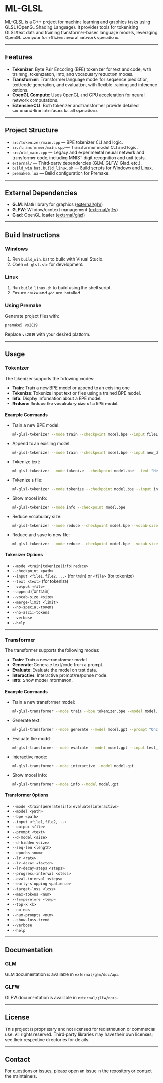 # ML-GLSL

ML-GLSL is a C++ project for machine learning and graphics tasks using GLSL (OpenGL Shading Language). It provides tools for tokenizing GLSL/text data and training transformer-based language models, leveraging OpenGL compute for efficient neural network operations.

---

## Features

- **Tokenizer**: Byte Pair Encoding (BPE) tokenizer for text and code, with training, tokenization, info, and vocabulary reduction modes.
- **Transformer**: Transformer language model for sequence prediction, text/code generation, and evaluation, with flexible training and inference options.
- **OpenGL Compute**: Uses OpenGL and GPU acceleration for neural network computations.
- **Extensive CLI**: Both tokenizer and transformer provide detailed command-line interfaces for all operations.

---

## Project Structure

- `src/tokenizer/main.cpp` — BPE tokenizer CLI and logic.
- `src/transformer/main.cpp` — Transformer model CLI and logic.
- `src/old_main.cpp` — Legacy and experimental neural network and transformer code, including MNIST digit recognition and unit tests.
- `external/` — Third-party dependencies (GLM, GLFW, Glad, etc.).
- `build_win.bat`, `build_linux.sh` — Build scripts for Windows and Linux.
- `premake5.lua` — Build configuration for Premake.

---

## External Dependencies

- **GLM**: Math library for graphics ([external/glm](external/glm))
- **GLFW**: Window/context management ([external/glfw](external/glfw))
- **Glad**: OpenGL loader ([external/glad](external/glad))

---

## Build Instructions

### Windows

1. Run `build_win.bat` to build with Visual Studio.
2. Open `ml-glsl.sln` for development.

### Linux

1. Run `build_linux.sh` to build using the shell script.
2. Ensure `cmake` and `gcc` are installed.

### Using Premake

Generate project files with:

```sh
premake5 vs2019
```
Replace `vs2019` with your desired platform.

---

## Usage

### Tokenizer

The tokenizer supports the following modes:

- **Train**: Train a new BPE model or append to an existing one.
- **Tokenize**: Tokenize input text or files using a trained BPE model.
- **Info**: Display information about a BPE model.
- **Reduce**: Reduce the vocabulary size of a BPE model.

#### Example Commands

- Train a new BPE model:
  ```sh
  ml-glsl-tokenizer --mode train --checkpoint model.bpe --input file1.txt,file2.txt
  ```
- Append to an existing model:
  ```sh
  ml-glsl-tokenizer --mode train --checkpoint model.bpe --input new_data.txt --append
  ```
- Tokenize text:
  ```sh
  ml-glsl-tokenizer --mode tokenize --checkpoint model.bpe --text "Hello world!"
  ```
- Tokenize a file:
  ```sh
  ml-glsl-tokenizer --mode tokenize --checkpoint model.bpe --input input.txt --output tokens.txt
  ```
- Show model info:
  ```sh
  ml-glsl-tokenizer --mode info --checkpoint model.bpe
  ```
- Reduce vocabulary size:
  ```sh
  ml-glsl-tokenizer --mode reduce --checkpoint model.bpe --vocab-size 10000
  ```
- Reduce and save to new file:
  ```sh
  ml-glsl-tokenizer --mode reduce --checkpoint model.bpe --vocab-size 10000 --output small_model.bpe
  ```

#### Tokenizer Options

- `--mode <train|tokenize|info|reduce>`
- `--checkpoint <path>`
- `--input <file1,file2,...>` (for train) or `<file>` (for tokenize)
- `--text <text>` (for tokenize)
- `--output <file>`
- `--append` (for train)
- `--vocab-size <size>`
- `--merge-limit <limit>`
- `--no-special-tokens`
- `--no-ascii-tokens`
- `--verbose`
- `--help`

---

### Transformer

The transformer supports the following modes:

- **Train**: Train a new transformer model.
- **Generate**: Generate text/code from a prompt.
- **Evaluate**: Evaluate the model on test data.
- **Interactive**: Interactive prompt/response mode.
- **Info**: Show model information.

#### Example Commands

- Train a new transformer model:
  ```sh
  ml-glsl-transformer --mode train --bpe tokenizer.bpe --model model.gpt --input data.txt
  ```
- Generate text:
  ```sh
  ml-glsl-transformer --mode generate --model model.gpt --prompt "Once upon a time"
  ```
- Evaluate the model:
  ```sh
  ml-glsl-transformer --mode evaluate --model model.gpt --input test_data.txt
  ```
- Interactive mode:
  ```sh
  ml-glsl-transformer --mode interactive --model model.gpt
  ```
- Show model info:
  ```sh
  ml-glsl-transformer --mode info --model model.gpt
  ```

#### Transformer Options

- `--mode <train|generate|info|evaluate|interactive>`
- `--model <path>`
- `--bpe <path>`
- `--input <file1,file2,...>`
- `--output <file>`
- `--prompt <text>`
- `--d-model <size>`
- `--d-hidden <size>`
- `--seq-len <length>`
- `--epochs <num>`
- `--lr <rate>`
- `--lr-decay <factor>`
- `--lr-decay-steps <steps>`
- `--progress-interval <steps>`
- `--eval-interval <steps>`
- `--early-stopping <patience>`
- `--target-loss <loss>`
- `--max-tokens <num>`
- `--temperature <temp>`
- `--top-k <k>`
- `--no-eos`
- `--num-prompts <num>`
- `--show-loss-trend`
- `--verbose`
- `--help`

---

## Documentation

### GLM

GLM documentation is available in `external/glm/doc/api`.

### GLFW

GLFW documentation is available in `external/glfw/docs`.

---

## License

This project is proprietary and not licensed for redistribution or commercial use. All rights reserved. Third-party libraries may have their own licenses; see their respective directories for details.

---

## Contact

For questions or issues, please open an issue in the repository or contact the maintainers.